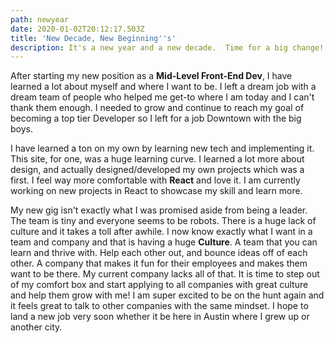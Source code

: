 ```yaml
---
path: newyear
date: 2020-01-02T20:12:17.503Z
title: 'New Decade, New Beginning''s'
description: It's a new year and a new decade.  Time for a big change!
---
```

After starting my new position as a **Mid-Level Front-End Dev**, I have learned a lot about myself and where I want to be.  I left a dream job with a dream team of people who helped me get-to where I am today and I can't thank them enough.  I needed to grow and continue to reach my goal of becoming a top tier Developer so I left for a job Downtown with the big boys.  

I have learned a ton on my own by learning new tech and implementing it. This site, for one, was a huge learning curve. I learned a lot more about design, and actually designed/developed my own projects which was a first.  I feel way more comfortable with **React** and love it. I am currently working on new projects in React to showcase my skill and learn more. 

My new gig isn't exactly what I was promised aside from being a leader. The team is tiny and everyone seems to be robots. There is a huge lack of culture and it takes a toll after awhile. I now know exactly what I want in a team and company and that is having a huge **Culture**.  A team that you can learn and thrive with. Help each other out, and bounce ideas off of each other.  A company that makes it fun for their employees and makes them want to be there.  My current company lacks all of that. It is time to step out of my comfort box and start applying to all companies with great culture and help them grow with me! I am super excited to be on the hunt again and it feels great to talk to other companies with the same mindset.  I hope to land a new job very soon whether it be here in Austin where I grew up or another city.
